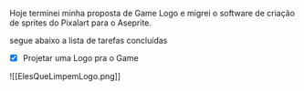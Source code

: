 
Hoje terminei minha proposta de Game Logo e migrei o software de criação de sprites do Pixalart para o Aseprite.

segue abaixo a lista de tarefas concluídas

- [x] Projetar uma Logo pra o Game

![[ElesQueLimpemLogo.png]]